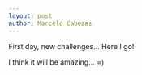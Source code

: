 ```yaml
---
layout: post
author: Marcelo Cabezas
---
```

First day, new challenges... Here I go!

I think it will be amazing... =)

